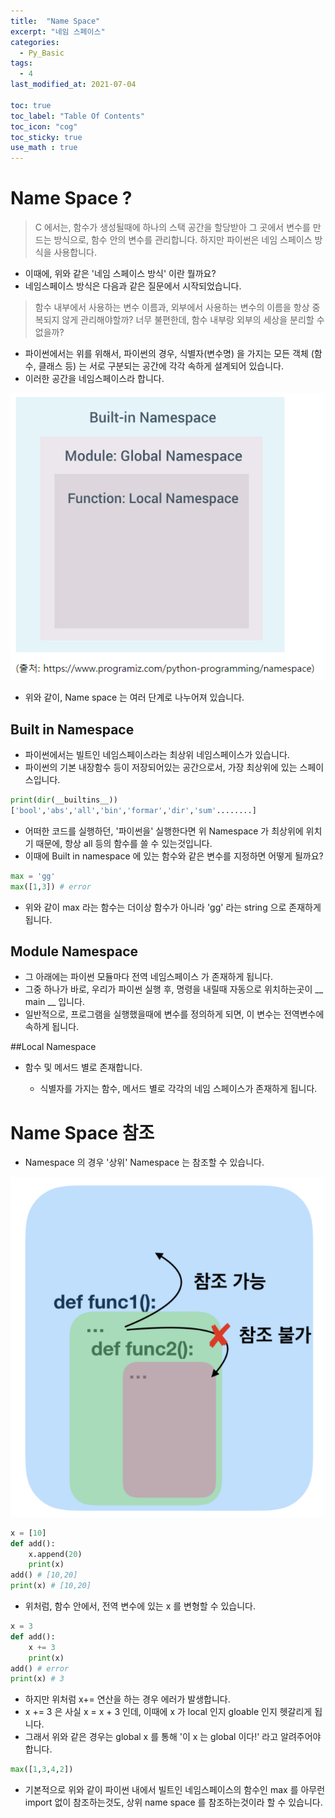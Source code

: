 ```yaml
---
title:  "Name Space"
excerpt: "네임 스페이스"
categories:
  - Py_Basic
tags:
  - 4
last_modified_at: 2021-07-04

toc: true
toc_label: "Table Of Contents"
toc_icon: "cog"
toc_sticky: true
use_math : true
---
```


# Name Space ?

> C 에서는, 함수가 생성될때에 하나의 스택 공간을 할당받아 그 곳에서 변수를 만드는 방식으로, 함수 안의 변수를 관리합니다. 하지만 파이썬은 네임 스페이스 방식을 사용합니다.

- 이때에, 위와 같은 '네임 스페이스 방식' 이란 뭘까요?
- 네임스페이스 방식은 다음과 같은 질문에서 시작되었습니다. 

> 함수 내부에서 사용하는 변수 이름과, 외부에서 사용하는 변수의 이름을 항상 중복되지 않게 관리해야할까? 너무 불편한데, 함수 내부랑 외부의 세상을 분리할 수 없을까?

- 파이썬에서는 위를 위해서, 파이썬의 경우, 식별자(변수명) 을 가지는 모든 객체 (함수, 클래스 등) 는 서로 구분되는 공간에 각각 속하게 설계되어 있습니다.
- 이러한 공간을 네임스페이스라 합니다. 

![png](/assets/images/Python/7_1.png)

- 위와 같이, Name space 는 여러 단계로 나누어져 있습니다. 

## Built in Namespace

- 파이썬에서는 빌트인 네임스페이스라는 최상위 네임스페이스가 있습니다.
- 파이썬의 기본 내장함수 등이 저장되어있는 공간으로서, 가장 최상위에 있는 스페이스입니다. 

```python
print(dir(__builtins__))
['bool','abs','all','bin','formar','dir','sum'........]
```

- 어떠한 코드를 실행하던, '파이썬을' 실행한다면 위  Namespace 가 최상위에 위치기 때문에, 항상 all 등의 함수를 쓸 수 있는것입니다. 
- 이때에 Built in namespace 에 있는 함수와 같은 변수를 지정하면 어떻게 될까요?

```python
max = 'gg'
max([1,3]) # error
```

- 위와 같이 max 라는 함수는 더이상 함수가 아니라 'gg' 라는 string 으로 존재하게 됩니다.

## Module Namespace

- 그 아래에는 파이썬 모듈마다 전역 네임스페이스 가 존재하게 됩니다.
- 그중 하나가 바로, 우리가 파이썬 실행 후, 명령을 내릴때 자동으로 위치하는곳이 __ main __ 입니다. 
- 일반적으로, 프로그램을 실행했을때에 변수를 정의하게 되면, 이 변수는 전역변수에 속하게 됩니다. 



##Local Namespace 

- 함수 및 메서드 별로 존재합니다. 

  - 식별자를 가지는 함수, 메서드 별로 각각의 네임 스페이스가 존재하게 됩니다. 

  

# Name Space 참조

- Namespace 의 경우 '상위' Namespace 는 참조할 수 있습니다. 

![png](/assets/images/Python/7_2.png)

```python
x = [10]
def add():
    x.append(20)
    print(x)
add() # [10,20]
print(x) # [10,20]
```

- 위처럼, 함수 안에서, 전역 변수에 있는 x 를 변형할 수 있습니다. 

```python
x = 3
def add():
    x += 3
    print(x)
add() # error
print(x) # 3
```

- 하지만 위처럼 x+= 연산을 하는 경우 에러가 발생합니다.
- x += 3 은 사실 x = x + 3 인데, 이때에 x 가 local 인지 gloable 인지 헷갈리게 됩니다.
- 그래서 위와 같은 경우는 global x 를 통해 '이 x 는 global 이다!' 라고 알려주어야 합니다. 

```python
max([1,3,4,2])
```

- 기본적으로 위와 같이 파이썬 내에서 빌트인 네임스페이스의 함수인 max 를 아무런 import 없이 참조하는것도, 상위 name space 를 참조하는것이라 할 수 있습니다.



